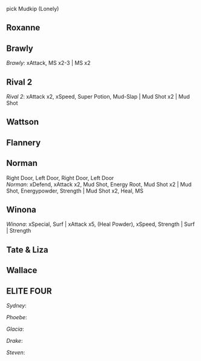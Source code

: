 
pick Mudkip (Lonely)

## Roxanne


## Brawly

*Brawly*: xAttack, MS x2-3 | MS x2

## Rival 2

*Rival 2*: xAttack x2, xSpeed, Super Potion, Mud-Slap | Mud Shot x2 | Mud Shot

## Wattson


## Flannery


## Norman

Right Door, Left Door, Right Door, Left Door  
*Norman*: xDefend, xAttack x2, Mud Shot, Energy Root, Mud Shot x2 | Mud Shot, Energypowder, Strength | Mud Shot x2, Heal, MS  

## Winona

*Winona*: xSpecial, Surf | xAttack x5, (Heal Powder), xSpeed, Strength | Surf | Strength 

## Tate & Liza


## Wallace


## ELITE FOUR

*Sydney*: 

*Phoebe*:

*Glacia*:

*Drake*:

*Steven*:
